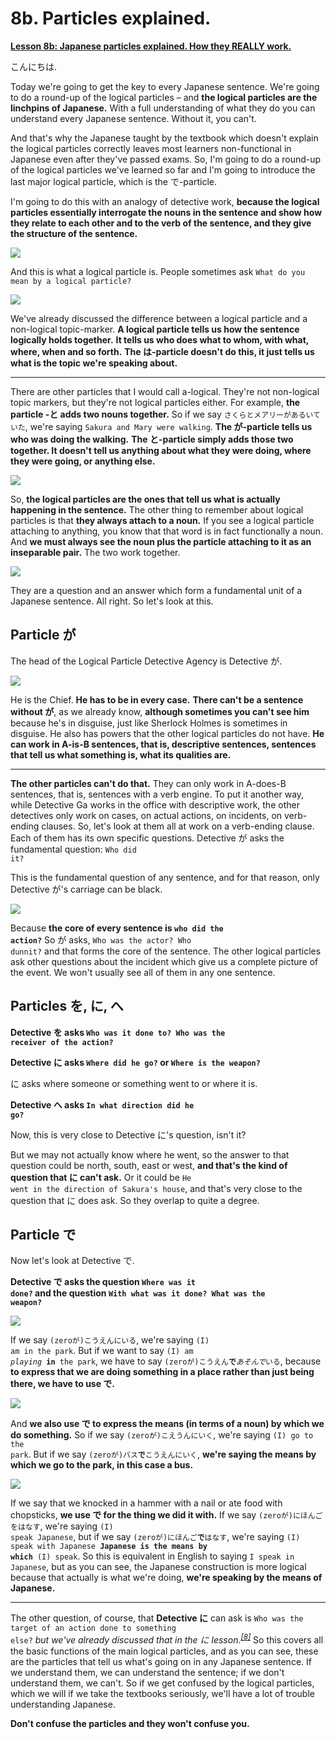 # **8b. Particles explained.** 

[**Lesson 8b: Japanese particles explained. How they REALLY work.**](https://www.youtube.com/watch?v=dwcTI9qvO-U&list=PLg9uYxuZf8x_A-vcqqyOFZu06WlhnypWj&index=10)

こんにちは.

Today we're going to get the key to every Japanese sentence. We're going to do a round-up of the logical particles – and **the logical particles are the linchpins of Japanese.** With a full understanding of what they do you can understand every Japanese sentence. Without it, you can't. 

And that's why the Japanese taught by the textbook which doesn't explain the logical particles correctly leaves most learners non-functional in Japanese even after they've passed exams. So, I'm going to do a round-up of the logical particles we've learned so far and I'm going to introduce the last major logical particle, which is the で-particle. 

I'm going to do this with an analogy of detective work, **because the logical particles essentially interrogate the nouns in the sentence and show how they relate to each other and to the verb of the sentence, and they give the structure of the sentence.**

![](../media/image1152.webp)

And this is what a logical particle is. People sometimes ask <code>What do you mean by a logical particle?</code>

![](../media/image64.webp)

We've already discussed the difference between a logical particle and a non-logical topic-marker. **A logical particle tells us how the sentence logically holds together.** **It tells us who does what to whom, with what, where, when and so forth.** **The は-particle doesn't do this, it just tells us what is the topic we're speaking about.**

---

There are other particles that I would call a-logical. They're not non-logical topic markers, but they're not logical particles either. For example, **the particle -と adds two nouns together.** So if we say <code>さくらとメアリーがあるいていた</code>, we're saying <code>Sakura and Mary were walking</code>. **The が-particle tells us who was doing the walking.** **The と-particle simply adds those two together. It doesn't tell us anything about what they were doing, where they were going, or anything else.** 

![](../media/image79.webp)

So, **the logical particles are the ones that tell us what is actually happening in the sentence.** The other thing to remember about logical particles is that **they always attach to a noun.** If you see a logical particle attaching to anything, you know that that word is in fact functionally a noun. And **we must always see the noun plus the particle attaching to it as an inseparable pair.** The two work together.

![](../media/image1132.webp)

They are a question and an answer which form a fundamental unit of a Japanese sentence. All right. So let's look at this.

## Particle が

The head of the Logical Particle Detective Agency is Detective が. 

![](../media/image538.webp)

He is the Chief. **He has to be in every case.** **There can't be a sentence without が**, as we already know, **although sometimes you can't see him** because he's in disguise, just like Sherlock Holmes is sometimes in disguise. He also has powers that the other logical particles do not have. **He can work in A-is-B sentences, that is, descriptive sentences, sentences that tell us what something is, what its qualities are.**

---

**The other particles can't do that.** They can only work in A-does-B sentences, that is, sentences with a verb engine. To put it another way, while Detective Ga works in the office with descriptive work, the other detectives only work on cases, on actual actions, on incidents, on verb-ending clauses. So, let's look at them all at work on a verb-ending clause. Each of them has its own specific questions. Detective が asks the fundamental question: <code>Who did it?</code>

This is the fundamental question of any sentence, and for that reason, only Detective が's carriage can be black. 

![](../media/image271.webp)

Because **the core of every sentence is <code>who did the action?</code>** So が asks, <code>Who was the actor? Who dunnit?</code> and that forms the core of the sentence. The other logical particles ask other questions about the incident which give us a complete picture of the event. We won't usually see all of them in any one sentence.

## Particles を, に, へ

**Detective を asks <code>Who was it done to? Who was the receiver of the action?</code>**

**Detective に asks <code>Where did he go?</code> or <code>Where is the weapon?</code>** 

に asks where someone or something went to or where it is.

**Detective へ asks <code>In what direction did he go?</code>** 

Now, this is very close to Detective に's question, isn't it? 

But we may not actually know where he went, so the answer to that question could be north, south, east or west, **and that's the kind of question that に can't ask.** Or it could be <code>He went in the direction of Sakura's house</code>, and that's very close to the question that に does ask. So they overlap to quite a degree.

## Particle で

Now let's look at Detective で.

**Detective で asks the question <code>Where was it done?</code> and the question <code>With what was it done? What was the weapon?</code>**

![](../media/image830.webp)

If we say <code>(zeroが)こうえんにいる</code>, we're saying <code>(I) am in the park</code>. But if we want to say <code>(I) am *playing* **in** the park</code>, we have to say <code>(zeroが)こうえん**で***あそんで*いる</code>, because **to express that we are doing something in a place rather than just being there, we have to use で.**

![](../media/image721.webp)

And **we also use で to express the means (in terms of a noun) by which we do something.** So if we say <code>(zeroが)こえうんにいく</code>, we're saying <code>(I) go to the park</code>. But if we say <code>(zeroが)バス**で**こうえんにいく</code>, **we're saying the means by which we go to the park, in this case a bus.** 

![](../media/image700.webp)

If we say that we knocked in a hammer with a nail or ate food with chopsticks, **we use で for the thing we did it with.** If we say <code>(zeroが)にほんごをはなす</code>, we're saying <code>(I) speak Japanese</code>, but if we say <code>(zeroが)にほんご**で**はなす</code>, we're saying <code>(I) speak with Japanese **Japanese is the means by which** (I) speak</code>. So this is equivalent in English to saying <code>I speak in Japanese</code>, but as you can see, the Japanese construction is more logical because that actually is what we're doing, **we're speaking by the means of Japanese.**

---

The other question, of course, that **Detective に** can ask is  <code>Who was the target of an action done to something else?</code> *but we've already discussed that in the に lesson.<sup>[[8]](./8-the-に-and-へ-particles.md)</sup>* So this covers all the basic functions of the main logical particles, and as you can see, these are the particles that tell us what's going on in any Japanese sentence. If we understand them, we can understand the sentence; if we don't understand them, we can't. So if we get confused by the logical particles, which we will if we take the textbooks seriously, we'll have a lot of trouble understanding Japanese.

**Don't confuse the particles and they won't confuse you.**